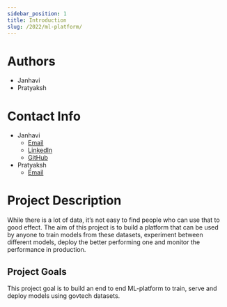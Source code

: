 ```yaml
---
sidebar_position: 1
title: Introduction
slug: /2022/ml-platform/
---
```


<!--

-->

# Authors
- Janhavi
- Pratyaksh 

# Contact Info
- Janhavi
    - [Email](mailto:landejanhavi23@gmail.com)
    - [LinkedIn](https://www.linkedin.com/in/janhavi12)
    - [GitHub](https://github.com/janhavilande)
- Pratyaksh
    - [Email](mailto:iib2020015@iiita.ac.in)


# Project Description
While there is a lot of data, it’s not easy to find people who can use that to good effect. The aim of this project is to build a platform that can be used by anyone to train models from these datasets, experiment between different models, deploy the better performing one and monitor the performance in production.

## Project Goals
This project goal is to build an end to end ML-platform to train, serve and deploy models using govtech datasets.
